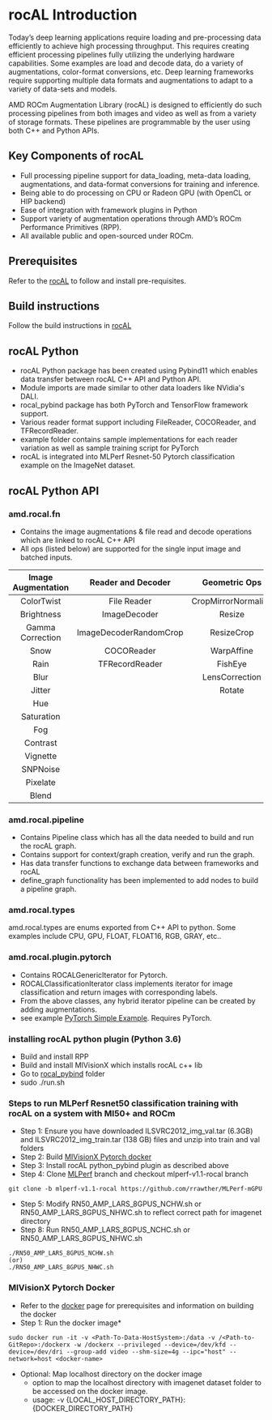 # rocAL Introduction
Today’s deep learning applications require loading and pre-processing data efficiently to achieve high processing throughput.  This requires creating efficient processing pipelines fully utilizing the underlying hardware capabilities. Some examples are load and decode data, do a variety of augmentations, color-format conversions, etc.
Deep learning frameworks require supporting multiple data formats and augmentations to adapt to a variety of data-sets and models.

AMD ROCm Augmentation Library (rocAL) is designed to efficiently do such processing pipelines from both images and video as well as from a variety of storage formats.
These pipelines are programmable by the user using both C++ and Python APIs.

## Key Components of rocAL
*    Full processing pipeline support for data_loading, meta-data loading, augmentations, and data-format conversions for training and inference.
*    Being able to do processing on CPU or Radeon GPU (with OpenCL or HIP backend)
*    Ease of integration with framework plugins in Python
*    Support variety of augmentation operations through AMD’s ROCm Performance Primitives (RPP).
*    All available public and open-sourced under ROCm.

## Prerequisites
Refer to the [rocAL](../README.md) to follow and install pre-requisites.

## Build instructions
Follow the build instructions in [rocAL](../README.md)

## rocAL Python
*   rocAL Python package has been created using Pybind11 which enables data transfer between rocAL C++ API and Python API.
*   Module imports are made similar to other data loaders like NVidia's DALI.
*   rocal_pybind package has both PyTorch and TensorFlow framework support.
*   Various reader format support including FileReader, COCOReader, and TFRecordReader.
*   example folder contains sample implementations for each reader variation as well as sample training script for PyTorch
*   rocAL is integrated into MLPerf Resnet-50 Pytorch classification example on the ImageNet dataset.

## rocAL Python API

### amd.rocal.fn
*  Contains the image augmentations & file read and decode operations which are linked to rocAL C++ API
*  All ops (listed below) are supported for the single input image and batched inputs.

|Image Augmentation | Reader and Decoder  | Geometric Ops |
| :------------------: |:--------------------:| :-------------:|
| ColorTwist          | File Reader         | CropMirrorNormalize |
| Brightness          | ImageDecoder        | Resize |
| Gamma Correction    | ImageDecoderRandomCrop        |    ResizeCrop |
| Snow                | COCOReader        |    WarpAffine |
| Rain                | TFRecordReader        |    FishEye |
| Blur                |         |    LensCorrection |
| Jitter |         |    Rotate |
| Hue     |         |    |
| Saturation |         |    |
| Fog  |         |     |
| Contrast  |         |     |
| Vignette  |         |     |
| SNPNoise  |         |     |
| Pixelate  |         |     |
| Blend  |        |     |

### amd.rocal.pipeline
* Contains Pipeline class which has all the data needed to build and run the rocAL graph.
* Contains support for context/graph creation, verify and run the graph.
* Has data transfer functions to exchange data between frameworks and rocAL
* define_graph functionality has been implemented to add nodes to build a pipeline graph.

### amd.rocal.types
amd.rocal.types are enums exported from C++ API to python. Some examples include CPU, GPU, FLOAT, FLOAT16, RGB, GRAY, etc..

### amd.rocal.plugin.pytorch
*  Contains ROCALGenericIterator for Pytorch.
*  ROCALClassificationIterator class implements iterator for image classification and return images with corresponding labels.
*  From the above classes, any hybrid iterator pipeline can be created by adding augmentations.
*  see example [PyTorch Simple Example](./examples). Requires PyTorch.

### installing rocAL python plugin (Python 3.6)
*  Build and install RPP
*  Build and install MIVisionX which installs rocAL c++ lib
*  Go to [rocal_pybind](../rocal_pybind) folder
*  sudo ./run.sh

### Steps to run MLPerf Resnet50 classification training with rocAL on a system with MI50+ and ROCm
* Step 1: Ensure you have downloaded ILSVRC2012_img_val.tar (6.3GB) and ILSVRC2012_img_train.tar (138 GB) files and unzip into train and val folders
* Step 2: Build [MIVisionX Pytorch docker](https://github.com/GPUOpen-ProfessionalCompute-Libraries/MIVisionX/tree/master/docker/pytorch)
* Step 3: Install rocAL python_pybind plugin as described above
* Step 4: Clone [MLPerf](https://github.com/rrawther/MLPerf-mGPU) branch and checkout mlperf-v1.1-rocal branch
```
git clone -b mlperf-v1.1-rocal https://github.com/rrawther/MLPerf-mGPU
```
* Step 5: Modify RN50_AMP_LARS_8GPUS_NCHW.sh or RN50_AMP_LARS_8GPUS_NHWC.sh to reflect correct path for imagenet directory
* Step 8: Run RN50_AMP_LARS_8GPUS_NCHC.sh or RN50_AMP_LARS_8GPUS_NHWC.sh
```
./RN50_AMP_LARS_8GPUS_NCHW.sh 
(or)
./RN50_AMP_LARS_8GPUS_NHWC.sh
```

### MIVisionX Pytorch Docker
* Refer to the [docker](https://github.com/GPUOpen-ProfessionalCompute-Libraries/MIVisionX#docker) page for prerequisites and information on building the docker
* Step 1: Run the docker image*
````
sudo docker run -it -v <Path-To-Data-HostSystem>:/data -v /<Path-to-GitRepo>:/dockerx -w /dockerx --privileged --device=/dev/kfd --device=/dev/dri --group-add video --shm-size=4g --ipc="host" --network=host <docker-name>
````
  * Optional: Map localhost directory on the docker image
    * option to map the localhost directory with imagenet dataset folder to be accessed on the docker image.
    * usage: -v {LOCAL_HOST_DIRECTORY_PATH}:{DOCKER_DIRECTORY_PATH}
